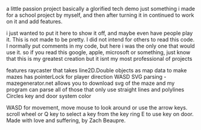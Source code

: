 a little passion project
basically a glorified tech demo
just something i made for a school project by myself, and then after turning it in continued to work on it and add features. 

i just wanted to put it here to show it off, and maybe even have people play it. 
This is not made to be pretty. I did not intend for others to read this code. I normally put comments in my code, but here i was the only one that would use it.
so if you read this google, apple, microsoft or something, just know that this is my greatest creation but it isnt my most professional of projects

features
raycaster that takes line2D.Double objects as map data to make mazes
has pointerLock for player direction
WASD
SVG parsing - mazegenerator.net allows you to download svg of the maze and my program can parse all of those that only use straight lines and polylines
Circles
key and door system
color 

WASD for movement, move mouse to look around or use the arrow keys.
scroll wheel or Q key to select a key from the key ring
E to use key on door.
Made with love and suffering, by Zach Beaupre.
